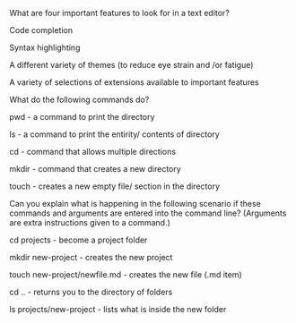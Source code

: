 What are four important features to look for in a text editor?

 Code completion
 
 Syntax highlighting 
 
 A different variety of themes (to reduce eye strain and /or fatigue)
 
 A variety of selections of extensions available to important features
 
What do the following commands do?

pwd - a command to print the directory

ls - a command to print the entirity/ contents of directory

cd -  command that allows multiple directions

mkdir - command that creates a new directory

touch - creates a new empty file/ section in the directory

Can you explain what is happening in the following scenario if these commands and arguments are entered into the command line?
(Arguments are extra instructions given to a command.)

cd projects - become a project folder

mkdir new-project - creates the new project

touch new-project/newfile.md - creates the new file  (.md item)

cd .. -  returns you to the directory of folders

ls projects/new-project - lists what is inside the new folder
